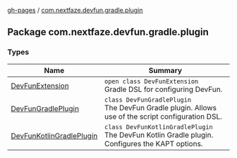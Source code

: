 [gh-pages](../index.md) / [com.nextfaze.devfun.gradle.plugin](./index.md)

## Package com.nextfaze.devfun.gradle.plugin

### Types

| Name | Summary |
|---|---|
| [DevFunExtension](-dev-fun-extension/index.md) | `open class DevFunExtension`<br>Gradle DSL for configuring DevFun. |
| [DevFunGradlePlugin](-dev-fun-gradle-plugin/index.md) | `class DevFunGradlePlugin`<br>The DevFun Gradle plugin. Allows use of the script configuration DSL. |
| [DevFunKotlinGradlePlugin](-dev-fun-kotlin-gradle-plugin/index.md) | `class DevFunKotlinGradlePlugin`<br>The DevFun Kotlin Gradle plugin. Configures the KAPT options. |
